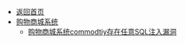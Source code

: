 - [返回首页](/)
- [购物商城系统](购物商城系统/)
  - [购物商城系统commodtiy存在任意SQL注入漏洞](购物商城系统/购物商城系统commodtiy存在任意SQL注入漏洞.md)
